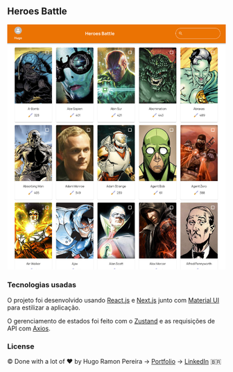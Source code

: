 ## Heroes Battle

<img src='./public/heroes-battle.png' />

<br/>

### Tecnologias usadas

O projeto foi desenvolvido usando [React.js](https://react.dev/) e [Next.js](https://nextjs.org/)
junto com [Material UI](https://mui.com/) para estilizar a aplicação.

O gerenciamento de estados foi feito com o [Zustand](https://zustand-demo.pmnd.rs/) e as requisições de API com [Axios](https://axios-http.com/).

### License
© Done with a lot of &#10084; by Hugo Ramon Pereira -> [Portfolio](https://hugoramonpereira.dev/) -> [LinkedIn](https://www.linkedin.com/in/hugo-ramon-pereira/) 🇧🇷

